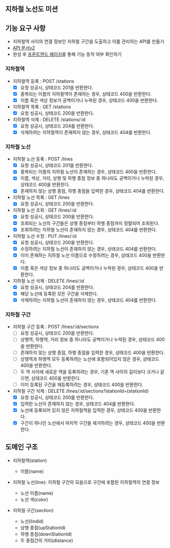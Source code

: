## 지하철 노선도 미션

## 기능 요구 사항

- 지하철역 사이의 연결 정보인 지하철 구간을 도출하고 이를 관리하는 API를 만들기
- [API 문서v2](https://techcourse-storage.s3.ap-northeast-2.amazonaws.com/c682be69ae4e412c9e3905a59ef7b7ed)
- 완성 후 [프론트엔드 페이지](https://d2owgqwkhzq0my.cloudfront.net/index.html)를 통해 기능 동작 여부 확인하기

### 지하철역

- 지하철역 등록 : POST /stations
    - [x] 요청 성공시, 상태코드 201을 반환한다.
    - [x] 중복되는 이름의 지하철역이 존재하는 경우, 상태코드 400을 반환한다.
    - [x] 이름 혹은 색상 정보가 공백이거나 누락된 경우, 상태코드 400을 반환한다.
- 지하철역 목록 : GET /stations
    - [x] 요청 성공시, 상태코드 200을 반환한다.
- 지하철역 삭제 : DELETE /stations/:id
    - [x] 요청 성공시, 상태코드 204를 반환한다.
    - [x] 삭제하려는 지하철역이 존재하지 않는 경우, 상태코드 404를 반환한다.

### 지하철 노선

- 지하철 노선 등록 : POST /lines
    - [x] 요청 성공시, 상태코드 201을 반환한다.
    - [x] 중복되는 이름의 지하철 노선이 존재하는 경우, 상태코드 400을 반환한다.
    - [x] 이름, 색상, 거리, 상행 및 하행 종점 정보 중 하나라도 공백이거나 누락된 경우, 상태코드 400을 반환한다.
    - [x] 존재하지 않는 상행 종점, 하행 종점을 입력한 경우, 상태코드 404를 반환한다.
- 지하철 노선 목록 : GET /lines
    - [x] 요청 성공시, 상태코드 200을 반환한다.
- 지하철 노선 조회 : GET /lines/:id
    - [x] 요청 성공시, 상태코드 200을 반환한다.
    - [x] 조회되는 노선의 구간들은 상행 종점부터 하행 종점까지 정렬되어 조회된다.
    - [x] 조회하려는 지하철 노선이 존재하지 않는 경우, 상태코드 404를 반환한다.
- 지하철 노선 수정 : PUT /lines/:id
    - [x] 요청 성공시, 상태코드 200을 반환한다.
    - [x] 수정하려는 지하철 노선이 존재하지 않는 경우, 상태코드 404를 반환한다.
    - [x] 이미 존재하는 지하철 노선 이름으로 수정하려는 경우, 상태코드 400을 반환한다.
    - [x] 이름 혹은 색상 정보 중 하나라도 공백이거나 누락된 경우, 상태코드 400을 반환한다.
- 지하철 노선 삭제 : DELETE /lines/:id
    - [x] 요청 성공시, 상태코드 204를 반환한다.
    - [x] 해당 노선에 등록된 모든 구간을 삭제한다.
    - [x] 삭제하려는 지하철 노선이 존재하지 않는 경우, 상태코드 404를 반환한다.

### 지하철 구간

- 지하철 구간 등록 : POST /lines/:id/sections
    - [ ] 요청 성공시, 상태코드 200을 반환한다.
    - [ ] 상행역, 하행역, 거리 정보 중 하나라도 공백이거나 누락된 경우, 상태코드 400을 반환한다.
    - [ ] 존재하지 않는 상행 종점, 하행 종점을 입력한 경우, 상태코드 400을 반환한다.
    - [ ] 상행역과 하행역 모두 등록하려는 노선에 포함되어있지 않은 경우, 상태코드 400을 반환한다.
    - [ ] 두 역 사이에 새로운 역을 등록하려는 경우, 기존 역 사이의 길이보다 크거나 같으면, 상태코드 400을 반환한다.
    - [ ] 이미 등록된 구간을 재등록하려는 경우, 상태코드 400을 반환한다.
- 지하철 구간 삭제 : DELETE /lines/:id/sections?stationId={stationId}
    - [x] 요청 성공시, 상태코드 200를 반환한다.
    - [x] 입력한 노선이 존재하지 않는 경우, 상태코드 404를 반환한다.
    - [x] 노선에 등록되어 있지 않은 지하철역을 입력한 경우, 상태코드 400을 반환한다.
    - [x] 구간이 하나인 노선에서 마지막 구간을 제거하려는 경우, 상태코드 400을 반환한다.

## 도메인 구조

- 지하철역(station)
    - 이름(name)

- 지하철 노선(line): 지하철 구간의 모음으로 구간에 포함된 지하철역의 연결 정보
    - 노선 이름(name)
    - 노선 색(color)

- 지하철 구간(section)
    - 노선(lindId)
    - 상행 종점(upStationId)
    - 하행 종점(downStationId)
    - 두 종점간의 거리(distance)
